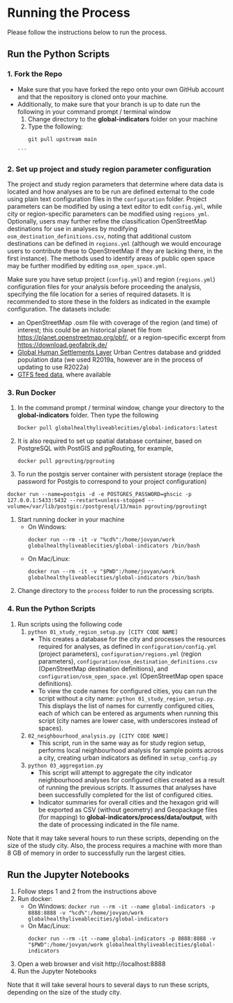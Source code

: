 # Running the Process
Please follow the instructions below to run the process.

## Run the Python Scripts

### 1. Fork the Repo
- Make sure that you have forked the repo onto your own GitHub account and that the repository is cloned onto your machine.
- Additionally, to make sure that your branch is up to date run the following in your command prompt / terminal window
    1. Change directory to the **global-indicators** folder on your machine
    1. Type the following:
        ```
        git pull upstream main
      ```

### 2. Set up project and study region parameter configuration
The project and study region parameters that determine where data data is located and how analyses are to be run are defined external to the code using plain text configuration files in the `configuration` folder. Project parameters can be modified by using a text editor to edit `config.yml`, while city or region-specific parameters can be modified using `regions_yml`.  Optionally, users may further refine the classification OpenStreetMap destinations for use in analyses by modifying `osm_destination_definitions.csv`, noting that additional custom destinations can be defined in `regions.yml` (although we would encourage users to contribute these to OpenStreetMap if they are lacking there, in the first instance). The methods used to identify areas of public open space may be further modified by editing `osm_open_space.yml`. 

Make sure you have setup project (`config.yml`) and region (`regions.yml`) configuration files for your analysis before proceeding the analysis, specifying the file location for a series of required datasets.  It is recommended to store these in the folders as indicated in the example configuration.  The datasets include:
- an OpenStreetMap .osm file with coverage of the region (and time) of interest; this could be an historical planet file from https://planet.openstreetmap.org/pbf/, or a region-specific excerpt from https://download.geofabrik.de/
- [Global Human Settlements Layer](https://ghsl.jrc.ec.europa.eu/download.php) Urban Centres database and gridded population data (we used R2019a, however are in the process of updating to use R2022a)
- [GTFS feed data](https://database.mobilitydata.org/), where available

### 3. Run Docker
1.  In the command prompt / terminal window, change your directory to the **global-indicators** folder. Then type the following
    ```
    Docker pull globalhealthyliveablecities/global-indicators:latest
    ```
1. It is also required to set up spatial database container, based on PostgreSQL with PostGIS and pgRouting, for example,
    ```
    docker pull pgrouting/pgrouting
    ```
1. To run the postgis server container with persistent storage (replace the password for Postgis to correspond to your project configuration)
```
docker run --name=postgis -d -e POSTGRES_PASSWORD=ghscic -p 127.0.0.1:5433:5432 --restart=unless-stopped --volume=/var/lib/postgis:/postgresql/13/main pgrouting/pgroutingt
```

1.  Start running docker in your machine
    - On Windows:
        ```
        docker run --rm -it -v "%cd%":/home/jovyan/work globalhealthyliveablecities/global-indicators /bin/bash
        ```
    - On Mac/Linux:
        ```
        docker run --rm -it -v "$PWD":/home/jovyan/work globalhealthyliveablecities/global-indicators /bin/bash
        ```
1. Change directory to the `process` folder to run the processing scripts.

### 4. Run the Python Scripts
1.  Run scripts using the following code
    1.  ```python 01_study_region_setup.py [CITY CODE NAME]```
        - This creates a database for the city and processes the resources required for analyses, as defined in `configuration/config.yml` (project parameters), `configuration/regions.yml` (region parameters), `configuration/osm_destination_definitions.csv` (OpenStreetMap destination definitions), and `configuration/osm_open_space.yml` (OpenStreetMap open space definitions).
        - To view the code names for configured cities, you can run the script without a city name: `python 01_study_region_setup.py`.  This displays the list of names for currently configured cities, each of which can be entered as arguments when running this script (city names are lower case, with underscores instead of spaces).
    1.  ```02_neighbourhood_analysis.py [CITY CODE NAME]```
        - This script, run in the same way as for study region setup, performs local neighbourhood analysis for sample points across a city, creating urban indicators as defined in `setup_config.py`
    1.  ```python 03_aggregation.py```
        - This script will attempt to aggregate the city indicator neighbourhood analyses for configured cities created as a result of running the previous scripts.  It assumes that analyses have been successfully completed for the list of configured cities.
        - Indicator summaries for overall cities and the hexagon grid will be exported as CSV (without geometry) and Geopackage files (for mapping) to **global-indicators/process/data/output**, with the date of processing indicated in the file name.

Note that it may take several hours to run these scripts, depending on the size of the study city. Also, the process requires a machine with more than 8 GB of memory in order to successfully run the largest cities.

## Run the Jupyter Notebooks

1. Follow steps 1 and 2 from the instructions above
1. Run docker:
    - On Windows:
          ```
          docker run --rm -it --name global-indicators -p 8888:8888 -v "%cd%":/home/jovyan/work globalhealthyliveablecities/global-indicators
          ```
    - On Mac/Linux:
         ```
         docker run --rm -it --name global-indicators -p 8888:8888 -v "$PWD":/home/jovyan/work globalhealthyliveablecities/global-indicators
        ```
2. Open a web browser and visit http://localhost:8888
3. Run the Jupyter Notebooks

Note that it will take several hours to several days to run these scripts, depending on the size of the study city.
